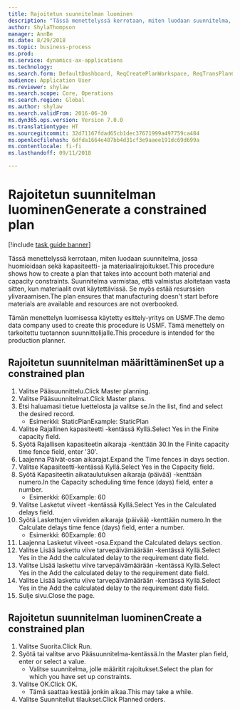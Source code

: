 ```yaml
--- 
title: Rajoitetun suunnitelman luominen
description: "Tässä menettelyssä kerrotaan, miten luodaan suunnitelma, jossa huomioidaan sekä kapasiteetti- ja materiaalirajoitukset."
author: ShylaThompson
manager: AnnBe
ms.date: 8/29/2018
ms.topic: business-process
ms.prod: 
ms.service: dynamics-ax-applications
ms.technology: 
ms.search.form: DefaultDashboard, ReqCreatePlanWorkspace, ReqTransPlanCard, ReqPlanSched
audience: Application User
ms.reviewer: shylaw
ms.search.scope: Core, Operations
ms.search.region: Global
ms.author: shylaw
ms.search.validFrom: 2016-06-30
ms.dyn365.ops.version: Version 7.0.0
ms.translationtype: HT
ms.sourcegitcommit: 32d71167fdad65cb1dec37671999a497759ca484
ms.openlocfilehash: 6dfda1664e487bb4d31cf3e9aaee191dc69d699a
ms.contentlocale: fi-fi
ms.lasthandoff: 09/11/2018

---
```

# <a name="generate-a-constrained-plan"></a><span data-ttu-id="e48de-103">Rajoitetun suunnitelman luominen</span><span class="sxs-lookup"><span data-stu-id="e48de-103">Generate a constrained plan</span></span>

[!include [task guide banner](../../includes/task-guide-banner.md)]

<span data-ttu-id="e48de-104">Tässä menettelyssä kerrotaan, miten luodaan suunnitelma, jossa huomioidaan sekä kapasiteetti- ja materiaalirajoitukset.</span><span class="sxs-lookup"><span data-stu-id="e48de-104">This procedure shows how to create a plan that takes into account both material and capacity constraints.</span></span> <span data-ttu-id="e48de-105">Suunnitelma varmistaa, että valmistus aloitetaan vasta sitten, kun materiaalit ovat käytettävissä. Se myös estää resurssien ylivaraamisen.</span><span class="sxs-lookup"><span data-stu-id="e48de-105">The plan ensures that manufacturing doesn't start before materials are available and resources are not overbooked.</span></span> 

<span data-ttu-id="e48de-106">Tämän menettelyn luomisessa käytetty esittely-yritys on USMF.</span><span class="sxs-lookup"><span data-stu-id="e48de-106">The demo data company used to create this procedure is USMF.</span></span> <span data-ttu-id="e48de-107">Tämä menettely on tarkoitettu tuotannon suunnittelijalle.</span><span class="sxs-lookup"><span data-stu-id="e48de-107">This procedure is intended for the production planner.</span></span>


## <a name="set-up-a-constrained-plan"></a><span data-ttu-id="e48de-108">Rajoitetun suunnitelman määrittäminen</span><span class="sxs-lookup"><span data-stu-id="e48de-108">Set up a constrained plan</span></span>
1. <span data-ttu-id="e48de-109">Valitse Pääsuunnittelu.</span><span class="sxs-lookup"><span data-stu-id="e48de-109">Click Master planning.</span></span>
2. <span data-ttu-id="e48de-110">Valitse Pääsuunnitelmat.</span><span class="sxs-lookup"><span data-stu-id="e48de-110">Click Master plans.</span></span>
3. <span data-ttu-id="e48de-111">Etsi haluamasi tietue luettelosta ja valitse se.</span><span class="sxs-lookup"><span data-stu-id="e48de-111">In the list, find and select the desired record.</span></span>
    * <span data-ttu-id="e48de-112">Esimerkki: StaticPlan</span><span class="sxs-lookup"><span data-stu-id="e48de-112">Example: StaticPlan</span></span>  
4. <span data-ttu-id="e48de-113">Valitse Rajallinen kapasiteetti -kentässä Kyllä.</span><span class="sxs-lookup"><span data-stu-id="e48de-113">Select Yes in the Finite capacity field.</span></span>
5. <span data-ttu-id="e48de-114">Syötä Rajallisen kapasiteetin aikaraja -kenttään 30.</span><span class="sxs-lookup"><span data-stu-id="e48de-114">In the Finite capacity time fence field, enter '30'.</span></span>
6. <span data-ttu-id="e48de-115">Laajenna Päivät-osan aikarajat.</span><span class="sxs-lookup"><span data-stu-id="e48de-115">Expand the Time fences in days section.</span></span>
7. <span data-ttu-id="e48de-116">Valitse Kapasiteetti-kentässä Kyllä.</span><span class="sxs-lookup"><span data-stu-id="e48de-116">Select Yes in the Capacity field.</span></span>
8. <span data-ttu-id="e48de-117">Syötä Kapasiteetin aikataulutuksen aikaraja (päivää) -kenttään numero.</span><span class="sxs-lookup"><span data-stu-id="e48de-117">In the Capacity scheduling time fence (days) field, enter a number.</span></span>
    * <span data-ttu-id="e48de-118">Esimerkki: 60</span><span class="sxs-lookup"><span data-stu-id="e48de-118">Example: 60</span></span>  
9. <span data-ttu-id="e48de-119">Valitse Lasketut viiveet -kentässä Kyllä.</span><span class="sxs-lookup"><span data-stu-id="e48de-119">Select Yes in the Calculated delays field.</span></span>
10. <span data-ttu-id="e48de-120">Syötä Laskettujen viiveiden aikaraja (päivää) -kenttään numero.</span><span class="sxs-lookup"><span data-stu-id="e48de-120">In the Calculate delays time fence (days) field, enter a number.</span></span>
    * <span data-ttu-id="e48de-121">Esimerkki: 60</span><span class="sxs-lookup"><span data-stu-id="e48de-121">Example: 60</span></span>  
11. <span data-ttu-id="e48de-122">Laajenna Lasketut viiveet -osa.</span><span class="sxs-lookup"><span data-stu-id="e48de-122">Expand the Calculated delays section.</span></span>
12. <span data-ttu-id="e48de-123">Valitse Lisää laskettu viive tarvepäivämäärään -kentässä Kyllä.</span><span class="sxs-lookup"><span data-stu-id="e48de-123">Select Yes in the Add the calculated delay to the requirement date field.</span></span>
13. <span data-ttu-id="e48de-124">Valitse Lisää laskettu viive tarvepäivämäärään -kentässä Kyllä.</span><span class="sxs-lookup"><span data-stu-id="e48de-124">Select Yes in the Add the calculated delay to the requirement date field.</span></span>
14. <span data-ttu-id="e48de-125">Valitse Lisää laskettu viive tarvepäivämäärään -kentässä Kyllä.</span><span class="sxs-lookup"><span data-stu-id="e48de-125">Select Yes in the Add the calculated delay to the requirement date field.</span></span>
15. <span data-ttu-id="e48de-126">Sulje sivu.</span><span class="sxs-lookup"><span data-stu-id="e48de-126">Close the page.</span></span>

## <a name="create-a-constrained-plan"></a><span data-ttu-id="e48de-127">Rajoitetun suunnitelman luominen</span><span class="sxs-lookup"><span data-stu-id="e48de-127">Create a constrained plan</span></span>
1. <span data-ttu-id="e48de-128">Valitse Suorita.</span><span class="sxs-lookup"><span data-stu-id="e48de-128">Click Run.</span></span>
2. <span data-ttu-id="e48de-129">Syötä tai valitse arvo Pääsuunnitelma-kentässä.</span><span class="sxs-lookup"><span data-stu-id="e48de-129">In the Master plan field, enter or select a value.</span></span>
    * <span data-ttu-id="e48de-130">Valitse suunnitelma, jolle määritit rajoitukset.</span><span class="sxs-lookup"><span data-stu-id="e48de-130">Select the plan for which you have set up constraints.</span></span>  
3. <span data-ttu-id="e48de-131">Valitse OK.</span><span class="sxs-lookup"><span data-stu-id="e48de-131">Click OK.</span></span>
    * <span data-ttu-id="e48de-132">Tämä saattaa kestää jonkin aikaa.</span><span class="sxs-lookup"><span data-stu-id="e48de-132">This may take a while.</span></span>  
4. <span data-ttu-id="e48de-133">Valitse Suunnitellut tilaukset.</span><span class="sxs-lookup"><span data-stu-id="e48de-133">Click Planned orders.</span></span>


